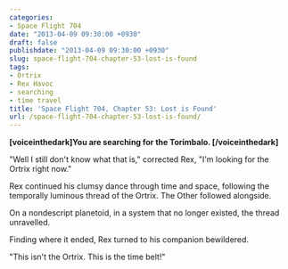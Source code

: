 ```yaml
---
categories:
- Space Flight 704
date: "2013-04-09 09:30:00 +0930"
draft: false
publishdate: "2013-04-09 09:30:00 +0930"
slug: space-flight-704-chapter-53-lost-is-found
tags:
- Ortrix
- Rex Havoc
- searching
- time travel
title: 'Space Flight 704, Chapter 53: Lost is Found'
url: /space-flight-704-chapter-53-lost-is-found/
---
```

**\[voiceinthedark\]You are searching for the Torimbalo.
\[/voiceinthedark\]**

"Well I still don't know what that is," corrected Rex, "I'm looking for
the Ortrix right now."

Rex continued his clumsy dance through time and space, following the
temporally luminous thread of the Ortrix. The Other followed alongside.

On a nondescript planetoid, in a system that no longer existed, the
thread unravelled.

Finding where it ended, Rex turned to his companion bewildered.

"This isn't the Ortrix. This is the time belt!"